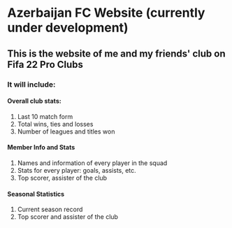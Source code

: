 # Azerbaijan FC Website (currently under development)

## This is the website of me and my friends' club on Fifa 22 Pro Clubs

### It will include:

#### Overall club stats:
1. Last 10 match form
2. Total wins, ties and losses
3. Number of leagues and titles won


#### Member Info and Stats
1. Names and information of every player in the squad
2. Stats for every player: goals, assists, etc. 
3. Top scorer, assister of the club

#### Seasonal Statistics
1. Current season record
2. Top scorer and assister of the club
